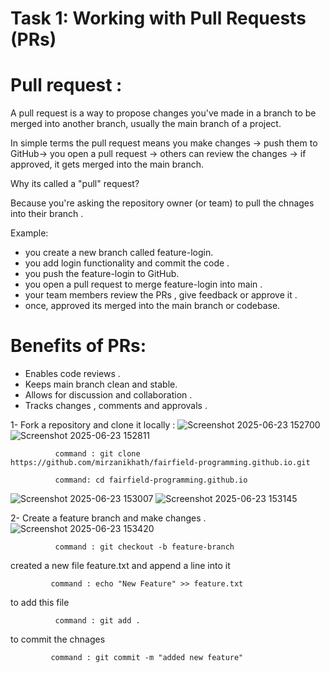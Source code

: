# Task 1: Working with Pull Requests (PRs)

# Pull request :
A pull request is a way to propose changes you've made in a branch to be merged into another branch, usually the main branch of a project.

In simple terms the pull request means you make changes -> push them to GitHub-> you open a pull request -> others can review the changes -> if approved, it gets merged into the main branch. 

Why its called a "pull" request?

Because you're asking the repository owner (or team) to pull the chnages into their branch . 

Example: 
- you create a new branch called feature-login.
- you add login functionality and commit the code .
- you push the feature-login to GitHub.
- you open a pull request to merge feature-login into main .
- your team members review the PRs , give feedback or approve it .
- once, approved its merged into the main branch or codebase.

# Benefits of PRs:
- Enables code reviews .
- Keeps main branch clean and stable.
- Allows for discussion and collaboration .
- Tracks changes , comments and approvals .

1- Fork a repository and clone it locally :
![Screenshot 2025-06-23 152700](https://github.com/user-attachments/assets/a12a34cf-093a-44db-80b4-5355e03cc220)
![Screenshot 2025-06-23 152811](https://github.com/user-attachments/assets/53daa707-7d60-4908-90ac-052c0eb8cb97)


              command : git clone https://github.com/mirzanikhath/fairfield-programming.github.io.git

              command: cd fairfield-programming.github.io
![Screenshot 2025-06-23 153007](https://github.com/user-attachments/assets/daa9f746-bfff-4d2c-89d7-0fae340fab3f)
![Screenshot 2025-06-23 153145](https://github.com/user-attachments/assets/0bed8b4d-018f-4676-9df9-a7871acb1594)


2- Create a feature branch and make changes .
![Screenshot 2025-06-23 153420](https://github.com/user-attachments/assets/68b7cd72-540b-4d02-a2ff-373747bcb255)
             
              
              command : git checkout -b feature-branch
                       
created a new file feature.txt and append a line into it 

             command : echo "New Feature" >> feature.txt

to add this file 

              command : git add .

to commit the chnages 

             command : git commit -m "added new feature"

             
